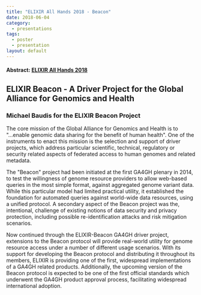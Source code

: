 ```yaml
---
title: "ELIXIR All Hands 2018 - Beacon"
date: 2018-06-04
category:
  - presentations
tags:
  - poster
  - presentation
layout: default
---
```


#### Abstract: [ELIXIR All Hands 2018](https://www.elixir-europe.org/events/elixir-all-hands-2018)
## ELIXIR Beacon - A Driver Project for the Global Alliance for Genomics and Health
### Michael Baudis for the ELIXIR Beacon Project

The core mission of the Global Alliance for Genomics and Health is to "...enable genomic data sharing for the benefit of human health". One of the instruments to enact this mission is the selection and support of driver projects, which address particular scientific, technical, regulatory or security related aspects of federated access to human genomes and related metadata.

The "Beacon" project had been initiated at the first GA4GH plenary in 2014, to test the willingness of genome resource providers to allow web-based queries in the most simple format, against aggregated genome variant data. While this particular model had limited practical utility, it established the foundation for automated queries against world-wide data resources, using a unified protocol. A secondary aspect of the Beacon project was the, intentional, challenge of existing notions of data security and privacy protection, including possible re-identification attacks and risk mitigation scenarios.

Now continued through the ELIXIR-Beacon GA4GH driver project, extensions to the Beacon protocol will provide real-world utility for genome resource access under a number of different usage scenarios. With its support for developing the Beacon protocol and distributing it throughout its members, ELIXIR is providing one of the first, widespread implementations of a GA4GH related products. Additionally, the upcoming version of the Beacon protocol is expected to be one of the first official standards which underwent the GA4GH product approval process, facilitating widespread international adoption.
